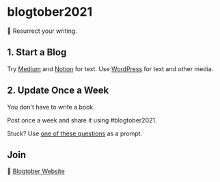 # blogtober2021

👻 Resurrect your writing.

## 1. Start a Blog

Try [Medium](https://medium.com/) and [Notion](https://notion.so) for text. Use [WordPress](https://wordpress.com/) for text and other media.

## 2. Update Once a Week

You don't have to write a book. 

Post once a week and share it using \#blogtober2021.

Stuck? Use [one of these questions](https://worksofgenius.github.io/Icebreaker-Randomizer/) as a prompt.

## Join

🎃 [Blogtober Website](https://worksofgenius.github.io/blogtober2021/)
